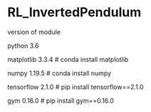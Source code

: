 # RL_InvertedPendulum

version of module

python 3.6

matplotlib 3.3.4 # conda install matplotlib

numpy 1.19.5 # conda install numpy

tensorflow 2.1.0 # pip install tensorflow==2.1.0

gym 0.16.0 # pip install gym==0.16.0